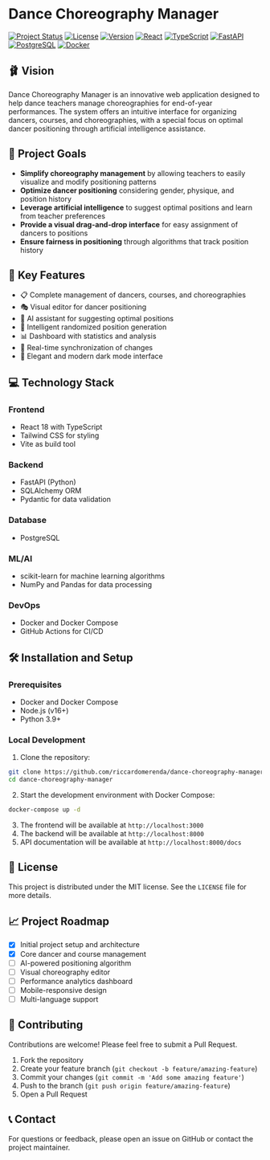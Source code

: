 # Dance Choreography Manager

[![Project Status](https://img.shields.io/badge/status-in%20development-yellow)](https://github.com/riccardomerenda/dance-choreography-manager)
[![License](https://img.shields.io/badge/license-MIT-blue)](LICENSE)
[![Version](https://img.shields.io/badge/version-0.1.0-brightgreen)](https://github.com/riccardomerenda/dance-choreography-manager/releases)
[![React](https://img.shields.io/badge/React-18-61DAFB?logo=react)](https://reactjs.org/)
[![TypeScript](https://img.shields.io/badge/TypeScript-4.9-3178C6?logo=typescript)](https://www.typescriptlang.org/)
[![FastAPI](https://img.shields.io/badge/FastAPI-latest-009688?logo=fastapi)](https://fastapi.tiangolo.com/)
[![PostgreSQL](https://img.shields.io/badge/PostgreSQL-latest-336791?logo=postgresql)](https://www.postgresql.org/)
[![Docker](https://img.shields.io/badge/Docker-supported-2496ED?logo=docker)](https://www.docker.com/)

## 🩰 Vision

Dance Choreography Manager is an innovative web application designed to help dance teachers manage choreographies for end-of-year performances. The system offers an intuitive interface for organizing dancers, courses, and choreographies, with a special focus on optimal dancer positioning through artificial intelligence assistance.

## 🎯 Project Goals

- **Simplify choreography management** by allowing teachers to easily visualize and modify positioning patterns
- **Optimize dancer positioning** considering gender, physique, and position history
- **Leverage artificial intelligence** to suggest optimal positions and learn from teacher preferences
- **Provide a visual drag-and-drop interface** for easy assignment of dancers to positions
- **Ensure fairness in positioning** through algorithms that track position history

## 🚀 Key Features

- 📋 Complete management of dancers, courses, and choreographies
- 🎭 Visual editor for dancer positioning
- 🧠 AI assistant for suggesting optimal positions
- 🎲 Intelligent randomized position generation
- 📊 Dashboard with statistics and analysis
- 🔄 Real-time synchronization of changes
- 🌙 Elegant and modern dark mode interface

## 💻 Technology Stack

### Frontend
- React 18 with TypeScript
- Tailwind CSS for styling
- Vite as build tool

### Backend
- FastAPI (Python)
- SQLAlchemy ORM
- Pydantic for data validation

### Database
- PostgreSQL

### ML/AI
- scikit-learn for machine learning algorithms
- NumPy and Pandas for data processing

### DevOps
- Docker and Docker Compose
- GitHub Actions for CI/CD

## 🛠️ Installation and Setup

### Prerequisites
- Docker and Docker Compose
- Node.js (v16+)
- Python 3.9+

### Local Development
1. Clone the repository:
```bash
git clone https://github.com/riccardomerenda/dance-choreography-manager.git
cd dance-choreography-manager
```

2. Start the development environment with Docker Compose:
```bash
docker-compose up -d
```

3. The frontend will be available at `http://localhost:3000`
4. The backend will be available at `http://localhost:8000`
5. API documentation will be available at `http://localhost:8000/docs`

## 📝 License

This project is distributed under the MIT license. See the `LICENSE` file for more details.

## 📈 Project Roadmap

- [x] Initial project setup and architecture
- [x] Core dancer and course management
- [ ] AI-powered positioning algorithm
- [ ] Visual choreography editor
- [ ] Performance analytics dashboard
- [ ] Mobile-responsive design
- [ ] Multi-language support

## 👥 Contributing

Contributions are welcome! Please feel free to submit a Pull Request.

1. Fork the repository
2. Create your feature branch (`git checkout -b feature/amazing-feature`)
3. Commit your changes (`git commit -m 'Add some amazing feature'`)
4. Push to the branch (`git push origin feature/amazing-feature`)
5. Open a Pull Request

## 📞 Contact

For questions or feedback, please open an issue on GitHub or contact the project maintainer.
